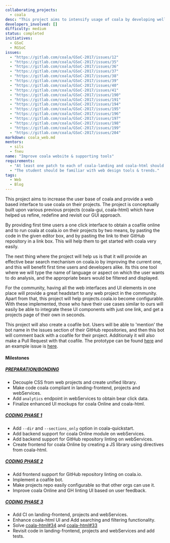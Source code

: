 ```yaml
---
collaborating_projects:
  - coala
desc: "This project aims to intensify usage of coala by developing well organised web interfaces."
developers_involved: []
difficulty: medium
status: completed
initiatives:
  - GSoC
  - RGSoC
issues:
  - "https://gitlab.com/coala/GSoC-2017/issues/12"
  - "https://gitlab.com/coala/GSoC-2017/issues/35"
  - "https://gitlab.com/coala/GSoC-2017/issues/36"
  - "https://gitlab.com/coala/GSoC-2017/issues/37"
  - "https://gitlab.com/coala/GSoC-2017/issues/38"
  - "https://gitlab.com/coala/GSoC-2017/issues/39"
  - "https://gitlab.com/coala/GSoC-2017/issues/40"
  - "https://gitlab.com/coala/GSoC-2017/issues/41"
  - "https://gitlab.com/coala/GSoC-2017/issues/190"
  - "https://gitlab.com/coala/GSoC-2017/issues/191"
  - "https://gitlab.com/coala/GSoC-2017/issues/194"
  - "https://gitlab.com/coala/GSoC-2017/issues/195"
  - "https://gitlab.com/coala/GSoC-2017/issues/196"
  - "https://gitlab.com/coala/GSoC-2017/issues/197"
  - "https://gitlab.com/coala/GSoC-2017/issues/198"
  - "https://gitlab.com/coala/GSoC-2017/issues/199"
  - "https://gitlab.com/coala/GSoC-2017/issues/204"
markdown: coala_web.md
mentors:
  - sils
  - fneu
name: "Improve coala website & supporting tools"
requirements:
  - "At least one patch to each of coala-landing and coala-html should be accepted and merged."
  - "The student should be familiar with web design tools & trends."
tags:
  - Web
  - Blog
---
```


This project aims to increase the user base of coala and provide a web based
interface to use coala on their projects. The project is conceptually built upon
various previous projects (coala-gui, coala-html) which have helped us refine, 
redefine and revisit our GUI approach.

By providing first time users a one click interface to obtain a coafile online
and to run coala at coala.io on their projects by two means, by pasting the code
in the given editor box, and by pasting the link to their GitHub repository in 
a link box. This will help them to get started with coala very easily.

The next thing where the project will help us is that it will provide an
effective bear search mechanism on coala.io by improving the current one, and
this will benefit first time users and developers alike. Its this one tool
where we will type the name of language or aspect on which the user wants to do
analysis, and the appropriate bears would be filtered and displayed.

For the community, having all the web interfaces and UI elements in one place
will provide a great headstart to any web project in the community. Apart from
that, this project will help projects.coala.io become configurable. With these
implemented, those who have their use cases similar to ours will easily be able
to integrate these UI components with just one link, and get a projects page of
their own in seconds.

This project will also create a coafile bot. Users will be able to 'mention' the
bot name in the issues section of their GitHub repositories, and then this bot
will comment back with a coafile for their project. Additionaly it will also
make a Pull Request with that coafile. The prototype can be found
[here](https://github.com/hemangsk/gh-node-bot-prototype) and an example issue
is [here](https://github.com/rahulcode22/Hackerrank/issues/6). 

#### Milestones

##### [PREPARATION/BONDING](https://gitlab.com/coala/GSoC-2017/milestones/3)

* Decouple CSS from web projects and create unified library.
* Make code coala compliant in landing-frontend, projects and webServices.
* Add ```analytics``` endpoint in webServices to obtain bear click data.
* Finalize enhanced UI mockups for coala Online and coala-html.

##### [CODING PHASE 1](https://gitlab.com/coala/GSoC-2017/milestones/7)

* Add ```--dir``` and ```--sections_only``` option in coala-quickstart.
* Add backend support for coala Online module on webServices.
* Add backend support for GitHub repository linting on webServices.
* Create frontend for coala Online by creating a JS library using directives
from coala-html.

##### [CODING PHASE 2](https://gitlab.com/coala/GSoC-2017/milestones/8)

* Add frontend support for GitHub repository linting on coala.io.
* Implement a coafile bot.
* Make projects repo easily configurable so that other orgs can use it.
* Improve coala Online and GH linting UI based on user feedback.

##### [CODING PHASE 3](https://gitlab.com/coala/GSoC-2017/milestones/9)

* Add CI on landing-frontend, projects and webServices.
* Enhance coala-html UI and Add searching and filtering functionality.
* Solve [coala-html#34](https://github.com/coala/coala-html/issues/34) and 
[coala-html#33](https://github.com/coala/coala-html/issues/33)
* Revisit code in landing-frontend, projects and webServices and add tests.
